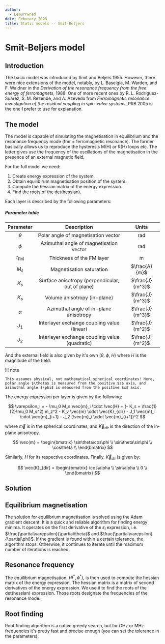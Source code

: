 ```yaml
---
author:
  - LemurPwned
date: Feburary 2023
title: Static models -- Smit-Beljers
---
```

# Smit-Beljers model

## Introduction
The basic model was introduced by Smit and Beljers 1955. However, there were nice extensions of the model, notably, by L. Baselgia, M. Warden, and F. Waldner in the *Derivation of the resonance frequency from the free energy of ferromagnets*, 1988. One of more recent ones by R. L. Rodríguez-Suárez, S. M. Rezende, and A. Azevedo from *Ferromagnetic resonance investigation of the residual coupling in spin-valve systems*, PRB 2005 is the one I prefer to use for explanation.

## The model
The model is capable of simulating the magnetisation in equilibrium and the resonance frequency mode (fmr = ferromagnetic resonance). The former basically allows us to reproduce the hysteresis M(H) or R(H) loops etc. The latter gives use the frequency of the oscillations of the magnetisation in the presence of an external magnetic field. 

For the full model we need:

1. Create energy expression of the system.
2. Obtain equilibirum magnetisation position of the system. 
3. Compute the hessian matrix of the energy expression.
4. Find the roots of the det(hessian). 

Each layer is described by the following parameters:
##### Parameter table
|    Parameter    |                   Description                    |      Units      |
| :-------------: | :----------------------------------------------: | :-------------: |
|    $\theta$     |       Polar angle of magnetisation vector        |       rad       |
|     $\phi$      |     Azimuthal angle of magnetisation vector      |       rad       |
| $t_\textrm{FM}$ |            Thickness of the FM layer             |        m        |
|      $M_s$      |             Magnetisation saturation             |  $\frac{A}{m}$  |
|      $K_s$      | Surface anisotropy (perpendicular, out of plane) | $\frac{J}{m^3}$ |
|      $K_s$      |          Volume anisotropy  (in-plane)           | $\frac{J}{m^3}$ |
|    $\alpha$     |      Azimuthal angle of in-plane anisotropy      | $\frac{J}{m^3}$ |
|      $J_1$      |   Interlayer exchange coupling value (linear)    | $\frac{J}{m^2}$ |
|      $J_2$      |  Interlayer exchange coupling value (quadratic)  | $\frac{J}{m^2}$ |

And the external field is also given by it's own ($\theta$, $\phi$, $H$) where $H$ is the magnitude of the field.

!!! note

    This assumes physical, not mathematical spherical coordinates! Here, polar angle $\theta$ is measured from the positive $z$ axis, and azimuthal angle $\phi$ is measured from the positive $x$ axis.

The energy expression per layer is given by the following:

$$
    \varepsilon_i = - \mu_0 M_s \vec{m}_i \cdot \vec{H} + (- K_s + \frac{1}{2}\mu_0 M_s^2) m_z^2 - K_v \vec{m} \cdot \vec{K}_{dir} - J_1 \vec{m}_i \cdot \vec{m}_{i+1} - J_2 (\vec{m}_i \cdot \vec{m}_{i+1})^2
$$

where $\vec{m}$ is in the spherical coordinates, and $\vec{K}_{dir}$ is the direction of the in-plane anisotropy.

$$
    \vec{m} = \begin{bmatrix}
        \sin\theta\cos\phi \\ 
        \sin\theta\sin\phi \\
        \cos\theta          \\
    \end{bmatrix}
$$

Similarly, $H$ for its respective coordinates.
Finally, $\vec{K}_{dir}$ is given by:

$$
\vec{K}_{dir} = \begin{bmatrix}
    \cos\alpha \\ 
    \sin\alpha \\
    0          \\
\end{bmatrix}
$$

## Solution

## Equilibrium magnetisation
The solution for equilibrium magnetisation is solved using the Adam gradient descent. It is a quick and reliable algorithm for finding energy minima. It operates on the first derivative of the $\varepsilon_i$ expression, i.e. $\frac{\partial\varepsilon}{\partial\theta}$ and $\frac{\partial\varepsilon}{\partial\phi}$. If the gradient is found within a certain tolerance, the algorithm stops. Otherwise, it continues to iterate until the maximum number of iterations is reached.

## Resonance frequency
The equilibrium magnetisation, $(\theta^*, \phi^*)$, is then used to compute the hessian matrix of the energy expression. The hessian matrix is a matrix of second derivatives of the energy expression. We use it to find the roots of the det(hessian) expression. Those roots designate the frequencies of the resonance mode. 

## Root finding
Root finding algorithm is a native greedy search, but for GHz or MHz frequencies it's pretty fast and precise enough (you can set the tolerance in the parameters).